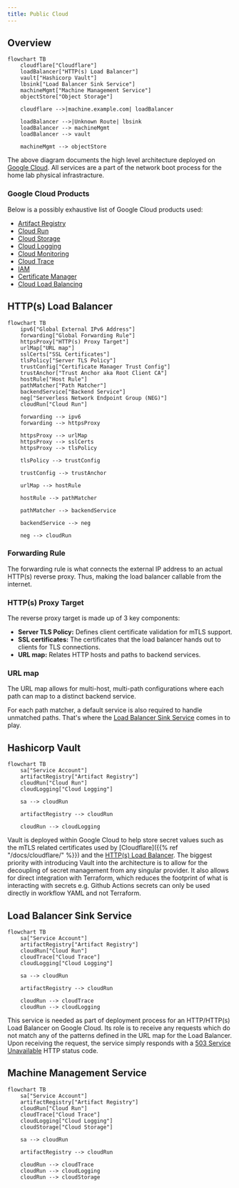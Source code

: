 ```yaml
---
title: Public Cloud
---
```


## Overview

```mermaid
flowchart TB
    cloudflare["Cloudflare"]
    loadBalancer["HTTP(s) Load Balancer"]
    vault["Hashicorp Vault"]
    lbsink["Load Balancer Sink Service"]
    machineMgmt["Machine Management Service"]
    objectStore["Object Storage"]

    cloudflare -->|machine.example.com| loadBalancer

    loadBalancer -->|Unknown Route| lbsink
    loadBalancer --> machineMgmt
    loadBalancer --> vault

    machineMgmt --> objectStore
```

The above diagram documents the high level architecture deployed on [Google Cloud](https://cloud.google.com).
All services are a part of the network boot process for the home lab physical infrastracture.

### Google Cloud Products

Below is a possibly exhaustive list of Google Cloud products used:

- [Artifact Registry](https://cloud.google.com/artifact-registry/)
- [Cloud Run](https://cloud.google.com/run)
- [Cloud Storage](https://cloud.google.com/storage)
- [Cloud Logging](https://cloud.google.com/logging)
- [Cloud Monitoring](https://cloud.google.com/monitoring)
- [Cloud Trace](https://cloud.google.com/trace)
- [IAM](https://cloud.google.com/security/products/iam)
- [Certificate Manager](https://cloud.google.com/certificate-manager/docs/overview)
- [Cloud Load Balancing](https://cloud.google.com/load-balancing)

## HTTP(s) Load Balancer

```mermaid
flowchart TB
    ipv6["Global External IPv6 Address"]
    forwarding["Global Forwarding Rule"]
    httpsProxy["HTTP(s) Proxy Target"]
    urlMap["URL map"]
    sslCerts["SSL Certificates"]
    tlsPolicy["Server TLS Policy"]
    trustConfig["Certificate Manager Trust Config"]
    trustAnchor["Trust Anchor aka Root Client CA"]
    hostRule["Host Rule"]
    pathMatcher["Path Matcher"]
    backendService["Backend Service"]
    neg["Serverless Network Endpoint Group (NEG)"]
    cloudRun["Cloud Run"]

    forwarding --> ipv6
    forwarding --> httpsProxy

    httpsProxy --> urlMap
    httpsProxy --> sslCerts
    httpsProxy --> tlsPolicy

    tlsPolicy --> trustConfig

    trustConfig --> trustAnchor

    urlMap --> hostRule

    hostRule --> pathMatcher

    pathMatcher --> backendService

    backendService --> neg

    neg --> cloudRun
```

### Forwarding Rule

The forwarding rule is what connects the external IP address to an actual HTTP(s) reverse
proxy. Thus, making the load balancer callable from the internet.

### HTTP(s) Proxy Target

The reverse proxy target is made up of 3 key components:

- **Server TLS Policy:** Defines client certificate validation for mTLS support.
- **SSL certificates:** The certificates that the load balancer hands out to clients for TLS connections.
- **URL map:** Relates HTTP hosts and paths to backend services.

### URL map

The URL map allows for multi-host, multi-path configurations where each path can map
to a distinct backend service.

For each path matcher, a default service is also required to handle unmatched paths. That's
where the [Load Balancer Sink Service](#load-balancer-sink-service) comes in to play.

## Hashicorp Vault

```mermaid
flowchart TB
    sa["Service Account"]
    artifactRegistry["Artifact Registry"]
    cloudRun["Cloud Run"]
    cloudLogging["Cloud Logging"]

    sa --> cloudRun

    artifactRegistry --> cloudRun

    cloudRun --> cloudLogging
```

Vault is deployed within Google Cloud to help store secret values such as the mTLS related
certificates used by [Cloudflare]({{% ref "/docs/cloudflare/" %}}) and the [HTTP(s) Load Balancer](#https-load-balancer).
The biggest priority with introducing Vault into the architecture is to allow for the decoupling
of secret management from any singular provider. It also allows for direct integration with Terraform,
which reduces the footprint of what is interacting with secrets e.g. Github Actions secrets can only
be used directly in workflow YAML and not Terraform.

## Load Balancer Sink Service

```mermaid
flowchart TB
    sa["Service Account"]
    artifactRegistry["Artifact Registry"]
    cloudRun["Cloud Run"]
    cloudTrace["Cloud Trace"]
    cloudLogging["Cloud Logging"]

    sa --> cloudRun

    artifactRegistry --> cloudRun

    cloudRun --> cloudTrace
    cloudRun --> cloudLogging
```

This service is needed as part of deployment process for an HTTP/HTTP(s) Load Balancer on Google Cloud.
Its role is to receive any requests which do not match any of the patterns defined in the URL map for
the Load Balancer. Upon receiving the request, the service simply responds with a [503 Service Unavailable](https://developer.mozilla.org/en-US/docs/Web/HTTP/Status/503)
HTTP status code.

## Machine Management Service

```mermaid
flowchart TB
    sa["Service Account"]
    artifactRegistry["Artifact Registry"]
    cloudRun["Cloud Run"]
    cloudTrace["Cloud Trace"]
    cloudLogging["Cloud Logging"]
    cloudStorage["Cloud Storage"]

    sa --> cloudRun

    artifactRegistry --> cloudRun

    cloudRun --> cloudTrace
    cloudRun --> cloudLogging
    cloudRun --> cloudStorage
```
